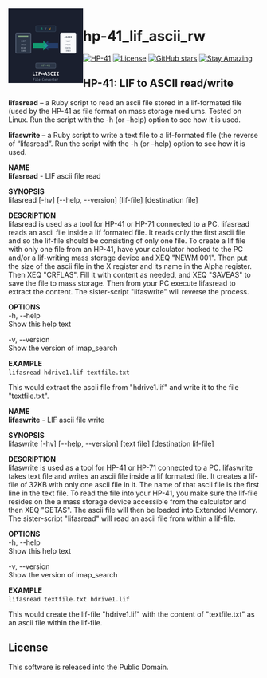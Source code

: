 <img src="img/lif_ascii_logo.svg" align="left" width="150" height="150" alt="LIF⟷ASCII Logo">

# hp-41_lif_ascii_rw

[![HP-41](https://img.shields.io/badge/HP--41-Calculator-orange)](https://en.wikipedia.org/wiki/HP-41C)
[![License](https://img.shields.io/badge/License-Public%20Domain-brightgreen.svg)](https://unlicense.org/)
[![GitHub stars](https://img.shields.io/github/stars/isene/hp-41_lif_ascii_rw.svg)](https://github.com/isene/hp-41_lif_ascii_rw/stargazers)
[![Stay Amazing](https://img.shields.io/badge/Stay-Amazing-blue.svg)](https://isene.org)

## HP-41: LIF to ASCII read/write

**lifasread** – a Ruby script to read an ascii file stored in a lif-formated file (used by the HP-41 as file format on mass storage mediums. Tested on Linux. Run the script with the -h (or –help) option to see how it is used.

**lifaswrite** – a Ruby script to write a text file to a lif-formated file (the reverse of “lifasread”. Run the script with the -h (or –help) option to see how it is used.

**NAME**<br>
**__lifasread__** - LIF ascii file read

**SYNOPSIS**<br>
    lifasread [-hv] [--help, --version] [lif-file] [destination file]

**DESCRIPTION**<br>
    lifasread is used as a tool for HP-41 or HP-71 connected to a PC.
    lifasread reads an ascii file inside a lif formated file.
    It reads only the first ascii file and so the lif-file should
    be consisting of only one file. To create a lif file with only
    one file from an HP-41, have your calculator hooked to the PC
    and/or a lif-writing mass storage device and XEQ "NEWM 001". Then
    put the size of the ascii file in the X register and its name in
    the Alpha register. Then XEQ "CRFLAS". Fill it with content as needed,
    and XEQ "SAVEAS" to save the file to mass storage.
    Then from your PC execute lifasread to extract the content.
    The sister-script "lifaswrite" will reverse the process.

**OPTIONS**<br>
-h, --help<br>
    Show this help text
    
-v, --version<br>
    Show the version of imap_search

**EXAMPLE**<br>
`lifasread hdrive1.lif textfile.txt`

This would extract the ascii file from "hdrive1.lif" and write it to the file "textfile.txt".

**NAME**<br>
**__lifaswrite__** - LIF ascii file write

**SYNOPSIS**<br>
    lifaswrite [-hv] [--help, --version] [text file] [destination lif-file]

**DESCRIPTION**<br>
    lifaswrite is used as a tool for HP-41 or HP-71 connected to a PC.
    lifaswrite takes text file and writes an ascii file inside a lif formated file.
    It creates a lif-file of 32KB with only one ascii file in it. 
    The name of that ascii file is the first line in the text file.
    To read the file into your HP-41, you make sure the lif-file resides
    on the a mass storage device accessible from the calculator and then
    XEQ "GETAS". The ascii file will then be loaded into Extended Memory.
    The sister-script "lifasread" will read an ascii file from within a lif-file.

**OPTIONS**<br>
-h, --help<br>
    Show this help text
    
-v, --version<br>
    Show the version of imap_search

**EXAMPLE**<br>
`lifasread textfile.txt hdrive1.lif`

This would create the lif-file "hdrive1.lif" with the content of "textfile.txt" as an ascii file within the lif-file.

## License
This software is released into the Public Domain.

